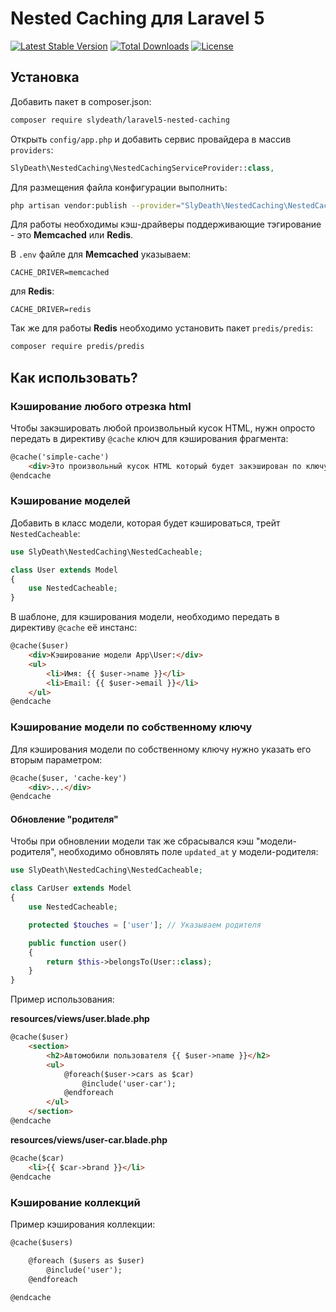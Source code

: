 # Nested Caching для Laravel 5
[![Latest Stable Version](https://poser.pugx.org/slydeath/laravel5-nested-caching/v/stable)](https://packagist.org/packages/slydeath/laravel5-nested-caching)
[![Total Downloads](https://poser.pugx.org/slydeath/laravel5-nested-caching/downloads)](https://packagist.org/packages/slydeath/laravel5-nested-caching)
[![License](https://poser.pugx.org/slydeath/laravel5-nested-caching/license)](https://packagist.org/packages/slydeath/laravel5-nested-caching)

## Установка

Добавить пакет в composer.json:

```bash
composer require slydeath/laravel5-nested-caching
```

Открыть `config/app.php` и добавить сервис провайдера в массив `providers`:

```php
SlyDeath\NestedCaching\NestedCachingServiceProvider::class,
```

Для размещения файла конфигурации выполнить:

```bash
php artisan vendor:publish --provider="SlyDeath\NestedCaching\NestedCachingServiceProvider" --tag=config
```

Для работы необходимы кэш-драйверы поддерживающие тэгирование - это **Memcached** или **Redis**.

В `.env` файле для **Memcached** указываем:

```
CACHE_DRIVER=memcached
```

для **Redis**:

```
CACHE_DRIVER=redis
```

Так же для работы **Redis** необходимо установить пакет `predis/predis`:

```bash
composer require predis/predis
```

## Как использовать?

### Кэширование любого отрезка html

Чтобы закэшировать любой произвольный кусок HTML, нужн опросто передать в директиву `@cache` ключ для кэширования фрагмента:

```html
@cache('simple-cache')
    <div>Это произвольный кусок HTML который будет закэширован по ключу "simple-cache"</div>
@endcache
```

### Кэширование моделей

Добавить в класс модели, которая будет кэшироваться, трейт `NestedCacheable`:

```php
use SlyDeath\NestedCaching\NestedCacheable;

class User extends Model
{
    use NestedCacheable;
}
```

В шаблоне, для кэширования модели, необходимо передать в директиву `@cache` её инстанс:

```html
@cache($user)
    <div>Кэширование модели App\User:</div>
    <ul>
        <li>Имя: {{ $user->name }}</li>
        <li>Email: {{ $user->email }}</li>
    </ul>
@endcache
```

### Кэширование модели по собственному ключу

Для кэширования модели по собственному ключу нужно указать его вторым параметром:

 ```html
 @cache($user, 'cache-key')
     <div>...</div>
 @endcache
 ```

#### Обновление "родителя"

Чтобы при обновлении модели так же сбрасывался кэш "модели-родителя", 
необходимо обновлять поле `updated_at` у модели-родителя:

```php
use SlyDeath\NestedCaching\NestedCacheable;

class CarUser extends Model
{
    use NestedCacheable;

    protected $touches = ['user']; // Указываем родителя

    public function user()
    {
        return $this->belongsTo(User::class);
    }
}
```

Пример использования:

**resources/views/user.blade.php**

```html
@cache($user)
    <section>
        <h2>Автомобили пользователя {{ $user->name }}</h2>
        <ul>
            @foreach($user->cars as $car)
                @include('user-car');
            @endforeach
        </ul>
    </section>
@endcache
```

**resources/views/user-car.blade.php**

```html
@cache($car)
    <li>{{ $car->brand }}</li>
@endcache
```

### Кэширование коллекций

Пример кэширования коллекции:

```html
@cache($users)

    @foreach ($users as $user)
        @include('user');
    @endforeach
    
@endcache
```
